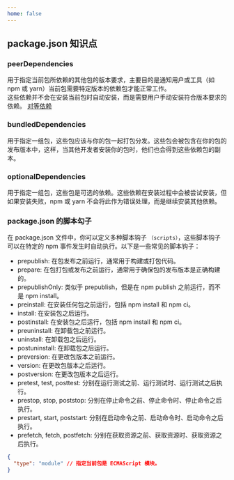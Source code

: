 ```yaml
---
home: false
---
```


## package.json 知识点

### peerDependencies

用于指定当前包所依赖的其他包的版本要求，主要目的是通知用户或工具（如 npm 或 yarn）当前包需要特定版本的依赖包才能正常工作。  
这些依赖并不会在安装当前包时自动安装，而是需要用户手动安装符合版本要求的依赖。
[对等依赖](https://zhuanlan.zhihu.com/p/666454541)

### bundledDependencies

用于指定一组包，这些包应该与你的包一起打包分发。这些包会被包含在你的包的发布版本中，这样，当其他开发者安装你的包时，他们也会得到这些依赖包的副本。

### optionalDependencies

用于指定一组包，这些包是可选的依赖。这些依赖在安装过程中会被尝试安装，但如果安装失败，npm 或 yarn 不会将此作为错误处理，而是继续安装其他依赖。

### package.json 的脚本勾子

在 package.json 文件中，你可以定义多种脚本钩子 `（scripts）`，这些脚本钩子可以在特定的 npm 事件发生时自动执行。以下是一些常见的脚本钩子：

- prepublish: 在包发布之前运行，通常用于构建或打包代码。
- prepare: 在包打包或发布之前运行，通常用于确保包的发布版本是正确构建的。
- prepublishOnly: 类似于 prepublish，但是在 npm publish 之前运行，而不是 npm install。
- preinstall: 在安装任何包之前运行，包括 npm install 和 npm ci。
- install: 在安装包之后运行。
- postinstall: 在安装包之后运行，包括 npm install 和 npm ci。
- preuninstall: 在卸载包之前运行。
- uninstall: 在卸载包之后运行。
- postuninstall: 在卸载包之后运行。
- preversion: 在更改包版本之前运行。
- version: 在更改包版本之后运行。
- postversion: 在更改包版本之后运行。
- pretest, test, posttest: 分别在运行测试之前、运行测试时、运行测试之后执行。
- prestop, stop, poststop: 分别在停止命令之前、停止命令时、停止命令之后执行。
- prestart, start, poststart: 分别在启动命令之前、启动命令时、启动命令之后执行。
- prefetch, fetch, postfetch: 分别在获取资源之前、获取资源时、获取资源之后执行。

```json
{
  "type": "module" // 指定当前包是 ECMAScript 模块。
}
```
